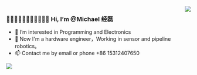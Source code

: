 <img  align="right" src ="https://github-readme-stats.vercel.app/api/top-langs/?username=michaelchemic&theme=dark&layout=compact"/>

### 👋👋🏻👋🏼👋🏽👋🏾👋🏿 Hi, I’m @Michael 经磊

- 👀 I’m interested in Programming and Electronics
- 🌱 Now I'm a hardware engineer，Working in sensor and pipeline robotics。
- 📫 Contact me by email or phone +86 15312407650
<p>
<img src="https://github-readme-stats.vercel.app/api?username=michaelchemic&show_icons=true&theme=dark&count_private=true" />
<!--<img align="right" src= "https://stats.justsong.cn/api/csdn?id=qq_40928870?spm=1010.2135.3001.5343&theme=dark" width="39%"/>-->

</p>



<!--<div align="center"> <img src="https://activity-graph.herokuapp.com/graph?username=michaelchemic&theme=xcode" /> </div>-->

<!---
michaelelect/michaelelect is a ✨ special ✨ repository because its `README.md` (this file) appears on your GitHub profile.
You can click the Preview link to take a look at your changes.
--->

<!--![Github Stats](https://github-readme-stats.vercel.app/api?username=michaelchemic&show_icons=true&theme=dark&count_private=true)
-->

<!--![Most Used Languages](https://github-readme-stats.vercel.app/api/top-langs/?username=michaelchemic&theme=dark&layout=compact)
-->

                        
<!--[![Top Langs](https://github-readme-stats.vercel.app/api/top-langs/?username=michaelchemic)](https://github.com/anuraghazra/github-readme-stats)
-->
